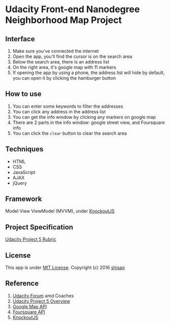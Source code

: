 # Udacity Front-end Nanodegree Neighborhood Map Project

## Interface

1. Make sure you've connected the internet
2. Open the app, you'll find the cursor is on the search area
3. Below the search area, there is an address list
4. On the right area, it's google map with 11 markers
5. If opening the app by using a phone, the address list will hide by default, you can open it by clicking the hamburger button

## How to use

1. You can enter some keywords to filter the addresses
2. You can click any address in the address list
3. You can get the info window by clicking any markers on google map
4. There are 2 parts in the info window: google street view, and Foursquare info
5. You can click the `clear` button to clear the search area

## Techniques

* HTML
* CSS
* JavaScript
* AJAX
* jQuery

## Framework

Model View ViewModel (MVVM), under [KnockoutJS](http://knockoutjs.com/)

## Project Specification

[Udacity Project 5 Rubric](https://review.udacity.com/?&_ga=1.161147773.1967570934.1458685588#!/rubrics/17/view)

## License

This app is under [MIT License](http://choosealicense.com/licenses/mit/). Copyright (c) 2016 [shisaq](https://github.com/shisaq)

## Reference
1. [Udacity Forum](https://discussions.udacity.com/c/nd001-neighborhood-map-project) amd Coaches
2. [Udacity Project 5 Overview](https://github.com/udacity/fend-office-hours/tree/master/Javascript%20Design%20Patterns/P5%20Project%20Overview)
3. [Google Map API](https://developers.google.com/maps/documentation/javascript/reference)
4. [Foursquare API](https://developer.foursquare.com/)
5. [KnockoutJS](http://knockoutjs.com/documentation/introduction.html)
